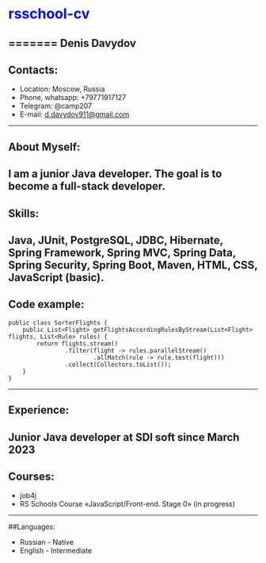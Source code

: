 # <span style="color:blue">rsschool-cv</span>
=======
Denis Davydov
-------
## Contacts:

  * Location: Moscow, Russia
  * Phone, whatsapp: +79771917127
  * Telegram: @camp207
  * E-mail: d.davydov911@gmail.com
-------
## About Myself:

  I am a junior Java developer. The goal is to become a full-stack developer.
-------
## Skills:

  Java, JUnit, PostgreSQL, JDBC, Hibernate, Spring Framework, Spring MVC, Spring Data, Spring Security, Spring Boot, Maven, HTML, CSS, JavaScript (basic).
-------
## Code example:

```
public class SorterFlights {
    public List<Flight> getFlightsAccordingRulesByStream(List<Flight> flights, List<Rule> rules) {
        return flights.stream()
                .filter(flight -> rules.parallelStream()
                        .allMatch(rule -> rule.test(flight)))
                .collect(Collectors.toList());
    }
}
```
-------
## Experience:

  Junior Java developer at SDI soft since March 2023
-------
## Courses:
  * job4j
  * RS Schools Course «JavaScript/Front-end. Stage 0» (in progress)
-------
##Languages:
  * Russian - Native
  * English - Intermediate